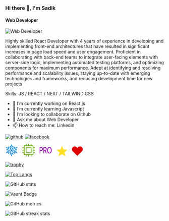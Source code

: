 ### Hi there 👋, I'm Sadik
#### Web Developer
![Web Developer](https://i.postimg.cc/ZnFLsg8N/banner-2.jpg)

Highly skilled React Developer with 4 years of experience in developing and implementing front-end architectures that have resulted in significant increases in page load speed and user engagement. Proficient in collaborating with back-end teams to integrate user-facing elements with server-side logic, implementing automated testing platforms, and optimizing components for maximum performance. Adept at identifying and resolving performance and scalability issues, staying up-to-date with emerging technologies and frameworks, and reducing development time for new projects

Skills: JS / REACT / NEXT / TAILWIND CSS

- 🔭 I’m currently working on React js 
- 🌱 I’m currently learning Javascript 
- 👯 I’m looking to collaborate on Github 
- 💬 Ask me about Web Developer 
- 📫 How to reach me: Linkedin 


[<img src='https://cdn.jsdelivr.net/npm/simple-icons@3.0.1/icons/github.svg' alt='github' height='40'>](https://github.com/https://github.com/sadikjs)  [<img src='https://cdn.jsdelivr.net/npm/simple-icons@3.0.1/icons/facebook.svg' alt='facebook' height='40'>](https://www.facebook.com/https://www.facebook.com/sadikjs)  

<a href='https://archiveprogram.github.com/'><img src='https://raw.githubusercontent.com/acervenky/animated-github-badges/master/assets/acbadge.gif' width='40' height='40'></a> <a href='https://docs.github.com/en/developers'><img src='https://raw.githubusercontent.com/acervenky/animated-github-badges/master/assets/devbadge.gif' width='40' height='40'></a> <a href='https://github.com/pricing'><img src='https://raw.githubusercontent.com/acervenky/animated-github-badges/master/assets/pro.gif' width='40' height='40'></a> <a href='https://stars.github.com/'><img src='https://raw.githubusercontent.com/acervenky/animated-github-badges/master/assets/starbadge.gif' width='35' height='35'></a> <a href='https://docs.github.com/en/github/supporting-the-open-source-community-with-github-sponsors'><img src='https://raw.githubusercontent.com/acervenky/animated-github-badges/master/assets/sponsorbadge.gif' width='35' height='35'></a> 

[![trophy](https://github-profile-trophy.vercel.app/?username=https://github.com/sadikjs)](https://github.com/ryo-ma/github-profile-trophy)

[![Top Langs](https://github-readme-stats.vercel.app/api/top-langs/?username=https://github.com/sadikjs)](https://github.com/anuraghazra/github-readme-stats)

![GitHub stats](https://github-readme-stats.vercel.app/api?username=https://github.com/sadikjs&show_icons=true&count_private=true)  

![Vaunt Badge](https://api.vaunt.dev/v1/github/entities/https://github.com/sadikjs/contributions?format=svg&private=true)  

![GitHub metrics](https://metrics.lecoq.io/https://github.com/sadikjs)  

![GitHub streak stats](https://streak-stats.demolab.com/?user=https://github.com/sadikjs)  


